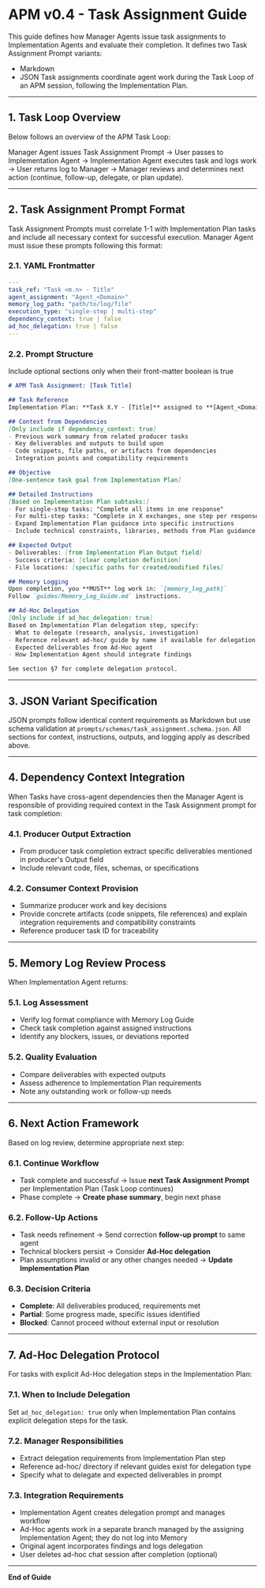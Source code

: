 # APM v0.4 - Task Assignment Guide
This guide defines how Manager Agents issue task assignments to Implementation Agents and evaluate their completion. It defines two Task Assignment Prompt variants:
- Markdown
- JSON
Task assignments coordinate agent work during the Task Loop of an APM session, following the Implementation Plan.

---

## 1. Task Loop Overview
Below follows an overview of the APM Task Loop:

Manager Agent issues Task Assignment Prompt → User passes to Implementation Agent → Implementation Agent executes task and logs work → User returns log to Manager → Manager reviews and determines next action (continue, follow-up, delegate, or plan update).

---

## 2. Task Assignment Prompt Format
Task Assignment Prompts must correlate 1-1 with Implementation Plan tasks and include all necessary context for successful execution. Manager Agent must issue these prompts following this format:

### 2.1. YAML Frontmatter
```yaml
---
task_ref: "Task <m.n> - Title"
agent_assignment: "Agent_<Domain>"
memory_log_path: "path/to/log/file"
execution_type: "single-step | multi-step"
dependency_context: true | false
ad_hoc_delegation: true | false
---
```

### 2.2. Prompt Structure
Include optional sections only when their front-matter boolean is true

```markdown
# APM Task Assignment: [Task Title]

## Task Reference
Implementation Plan: **Task X.Y - [Title]** assigned to **[Agent_<Domain>]**

## Context from Dependencies
[Only include if dependency_context: true]
- Previous work summary from related producer tasks
- Key deliverables and outputs to build upon
- Code snippets, file paths, or artifacts from dependencies
- Integration points and compatibility requirements

## Objective
[One-sentence task goal from Implementation Plan]

## Detailed Instructions
[Based on Implementation Plan subtasks:]
- For single-step tasks: "Complete all items in one response"
- For multi-step tasks: "Complete in X exchanges, one step per response"
- Expand Implementation Plan guidance into specific instructions
- Include technical constraints, libraries, methods from Plan guidance

## Expected Output
- Deliverables: [from Implementation Plan Output field]
- Success criteria: [clear completion definition]
- File locations: [specific paths for created/modified files]

## Memory Logging
Upon completion, you **MUST** log work in: `[memory_log_path]`
Follow `guides/Memory_Log_Guide.md` instructions.

## Ad-Hoc Delegation
[Only include if ad_hoc_delegation: true]
Based on Implementation Plan delegation step, specify:
- What to delegate (research, analysis, investigation)
- Reference relevant ad-hoc/ guide by name if available for delegation type
- Expected deliverables from Ad-Hoc agent
- How Implementation Agent should integrate findings

See section §7 for complete delegation protocol.

```

---

## 3. JSON Variant Specification
JSON prompts follow identical content requirements as Markdown but use schema validation at `prompts/schemas/task_assignment.schema.json`. All sections for context, instructions, outputs, and logging apply as described above.

---

## 4. Dependency Context Integration
When Tasks have cross-agent dependencies then the Manager Agent is responsible of providing required context in the Task Assignment prompt for task completion:

### 4.1. Producer Output Extraction
- From producer task completion extract specific deliverables mentioned in producer's Output field
- Include relevant code, files, schemas, or specifications

### 4.2. Consumer Context Provision
- Summarize producer work and key decisions
- Provide concrete artifacts (code snippets, file references) and explain integration requirements and compatibility constraints
- Reference producer task ID for traceability

---

## 5. Memory Log Review Process
When Implementation Agent returns:

### 5.1. Log Assessment
- Verify log format compliance with Memory Log Guide
- Check task completion against assigned instructions
- Identify any blockers, issues, or deviations reported

### 5.2. Quality Evaluation
- Compare deliverables with expected outputs
- Assess adherence to Implementation Plan requirements
- Note any outstanding work or follow-up needs

---

## 6. Next Action Framework
Based on log review, determine appropriate next step:

### 6.1. Continue Workflow
- Task complete and successful → Issue **next Task Assignment Prompt** per Implementation Plan (Task Loop continues)
- Phase complete → **Create phase summary**, begin next phase

### 6.2. Follow-Up Actions
- Task needs refinement → Send correction **follow-up prompt** to same agent
- Technical blockers persist → Consider **Ad-Hoc delegation**
- Plan assumptions invalid or any other changes needed → **Update Implementation Plan**

### 6.3. Decision Criteria
- **Complete**: All deliverables produced, requirements met
- **Partial**: Some progress made, specific issues identified
- **Blocked**: Cannot proceed without external input or resolution

---

## 7. Ad-Hoc Delegation Protocol
For tasks with explicit Ad-Hoc delegation steps in the Implementation Plan:

### 7.1. When to Include Delegation
Set `ad_hoc_delegation: true` only when Implementation Plan contains explicit delegation steps for the task.

### 7.2. Manager Responsibilities  
- Extract delegation requirements from Implementation Plan step
- Reference ad-hoc/ directory if relevant guides exist for delegation type
- Specify what to delegate and expected deliverables in prompt

### 7.3. Integration Requirements
- Implementation Agent creates delegation prompt and manages workflow
- Ad-Hoc agents work in a separate branch managed by the assigning Implementation Agent; they do not log into Memory
- Original agent incorporates findings and logs delegation
- User deletes ad-hoc chat session after completion (optional)

---

**End of Guide**